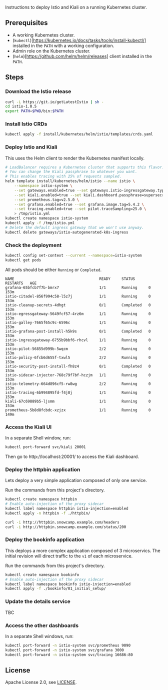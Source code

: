 Instructions to deploy Istio and Kiali on a running Kubernetes cluster.

## Prerequisites

* A working Kubernetes cluster.
* (`kubectl`)[https://kubernetes.io/docs/tasks/tools/install-kubectl/] installed in the `PATH` with a working configuration.
* Admin role on the Kubernetes cluster.
* (`helm`)[https://github.com/helm/helm/releases] client installed in the `PATH`.

## Steps

### Download the Istio release

```bash
curl -L https://git.io/getLatestIstio | sh -
cd istio-1.0.5
export PATH=$PWD/bin:$PATH
```

### Install Istio CRDs

```bash
kubectl apply -f install/kubernetes/helm/istio/templates/crds.yaml
```

### Deploy Istio and Kiali

This uses the Helm client to render the Kubernetes manifest locally.

```bash
# LoadBalancer requires a Kubernetes cluster that supports this flavor. Set it to NodePort otherwise.
# You can change the Kiali passphrase to whatever you want.
# This enables tracing with 25% of requests sampled.
helm template install/kubernetes/helm/istio --name istio \
    --namespace istio-system \
    --set gateways.enabled=true --set gateways.istio-ingressgateway.type=LoadBalancer \
    --set kiali.enabled=true --set kiali.dashboard.passphrase=supersecret --set kiali.tag=v0.12 \
    --set prometheus.tag=v2.5.0 \
    --set grafana.enabled=true --set grafana.image.tag=5.4.2 \
    --set tracing.enabled=true --set pilot.traceSampling=25.0 \
    > /tmp/istio.yml
kubectl create namespace istio-system
kubectl apply -f /tmp/istio.yml
# Delete the default ingress gateway that we won't use anyway.
kubectl delete gateways/istio-autogenerated-k8s-ingress
```

### Check the deployment

```bash
kubectl config set-context --current --namespace=istio-system
kubectl get pods
```

All pods should be either `Running` or `Completed`.

```
NAME                                      READY     STATUS      RESTARTS   AGE
grafana-65bfcb7f7b-bmrx7                  1/1       Running     0          153m
istio-citadel-856f994c58-l5z7j            1/1       Running     0          153m
istio-cleanup-secrets-4dhgt               0/1       Completed   0          153m
istio-egressgateway-5649fcf57-4rz6m       1/1       Running     0          153m
istio-galley-7665f65c9c-6596c             1/1       Running     0          153m
istio-grafana-post-install-h5k9s          0/1       Completed   0          153m
istio-ingressgateway-6755b9bbf6-rhcvl     1/1       Running     0          153m
istio-pilot-56855d999b-5wqcm              2/2       Running     0          153m
istio-policy-6fcb6d655f-txwl5             2/2       Running     0          153m
istio-security-post-install-fh8z4         0/1       Completed   0          153m
istio-sidecar-injector-768c79f7bf-hczjm   1/1       Running     0          153m
istio-telemetry-664d896cf5-rw8wg          2/2       Running     0          153m
istio-tracing-6b994895fd-f4j8j            1/1       Running     0          153m
kiali-67c69889b5-ljsmm                    1/1       Running     0          153m
prometheus-5b8d8fcbdc-xzjzx               1/1       Running     0          149m
```

### Access the Kiali UI

In a separate Shell window, run:


```bash
kubectl port-forward svc/kiali 20001
```

Then go to http://localhost:20001/ to access the Kiali dashboard.

### Deploy the httpbin application

Lets deploy a very simple application composed of only one service.

Run the commands from this project's directory.

```bash
kubectl create namespace httpbin
# Enable auto-injection of the proxy sidecar
kubectl label namespace httpbin istio-injection=enabled
kubectl apply -n httpbin -f ./httpbin/
```

```bash
curl -i http://httpbin.snowcamp.example.com/headers
curl -i http://httpbin.snowcamp.example.com/status/200
```

### Deploy the bookinfo application

This deploys a more complex application composed of 3 microservics. The initial revision will direct traffic to the `v1` of each microservice.

Run the commands from this project's directory.

```bash
kubectl create namespace bookinfo
# Enable auto-injection of the proxy sidecar
kubectl label namespace bookinfo istio-injection=enabled
kubectl apply -f ./bookinfo/01_initial_setup/
```

### Update the details service

TBC

### Access the other dashboards

In a separate Shell windows, run:

```bash
kubectl port-forward -n istio-system svc/prometheus 9090
kubectl port-forward -n istio-system svc/grafana 3000
kubectl port-forward -n istio-system svc/tracing 16686:80
```

## License

Apache License 2.0, see [LICENSE](https://github.com/simonpasquier/snowcamp-io-kiali/blob/master/LICENSE).

